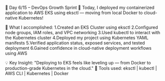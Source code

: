 🚀 Day 6/15 – DevOps Growth Sprint 🔧
 Today, I deployed my containerized application to AWS EKS using eksctl — moving from local Docker to cloud-native Kubernetes!

📌 What I accomplished:
1.Created an EKS Cluster using eksctl
2.Configured node groups, IAM roles, and VPC networking
3.Used kubectl to interact with the Kubernetes cluster
4.Deployed my project using Kubernetes YAML manifests
5.Verified application status, exposed services, and tested deployment
6.Gained confidence in cloud-native deployment workflows using AWS

💡 Key Insight:
 "Deploying to EKS feels like leveling up — from Docker to production-grade Kubernetes in the cloud."
🧰 Tools used:
 eksctl | kubectl | AWS CLI | Kubernetes | Docker

